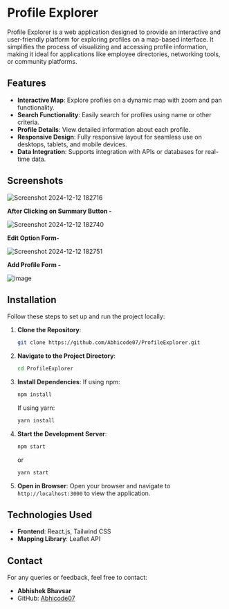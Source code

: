 # Profile Explorer

Profile Explorer is a web application designed to provide an interactive and user-friendly platform for exploring profiles on a map-based interface. It simplifies the process of visualizing and accessing profile information, making it ideal for applications like employee directories, networking tools, or community platforms.

## Features

- **Interactive Map**: Explore profiles on a dynamic map with zoom and pan functionality.
- **Search Functionality**: Easily search for profiles using name or other criteria.
- **Profile Details**: View detailed information about each profile.
- **Responsive Design**: Fully responsive layout for seamless use on desktops, tablets, and mobile devices.
- **Data Integration**: Supports integration with APIs or databases for real-time data.
## Screenshots
![Screenshot 2024-12-12 182716](https://github.com/user-attachments/assets/2c685114-0aef-4963-bca8-0660ab36ba72)

**After Clicking on Summary Button -**

![Screenshot 2024-12-12 182740](https://github.com/user-attachments/assets/ddf92453-aecc-4cae-b094-19621b245813)

**Edit Option Form-**

![Screenshot 2024-12-12 182751](https://github.com/user-attachments/assets/4fb9e718-f8a5-4f4a-8bca-20f6f6bfa8ff)

**Add Profile Form -**

![image](https://github.com/user-attachments/assets/70e3dc4f-012f-442f-9138-cbe208d6cbb4)




## Installation
Follow these steps to set up and run the project locally:

1. **Clone the Repository**:
   ```bash
   git clone https://github.com/Abhicode07/ProfileExplorer.git
   ```

2. **Navigate to the Project Directory**:
   ```bash
   cd ProfileExplorer
   ```

3. **Install Dependencies**:
   If using npm:
   ```bash
   npm install
   ```
   If using yarn:
   ```bash
   yarn install
   ```

4. **Start the Development Server**:
   ```bash
   npm start
   ```
   or
   ```bash
   yarn start
   ```

5. **Open in Browser**:
   Open your browser and navigate to `http://localhost:3000` to view the application.

## Technologies Used

- **Frontend**: React.js, Tailwind CSS
- **Mapping Library**: Leaflet API

## Contact

For any queries or feedback, feel free to contact:
- **Abhishek Bhavsar**
- GitHub: [Abhicode07](https://github.com/Abhicode07)

